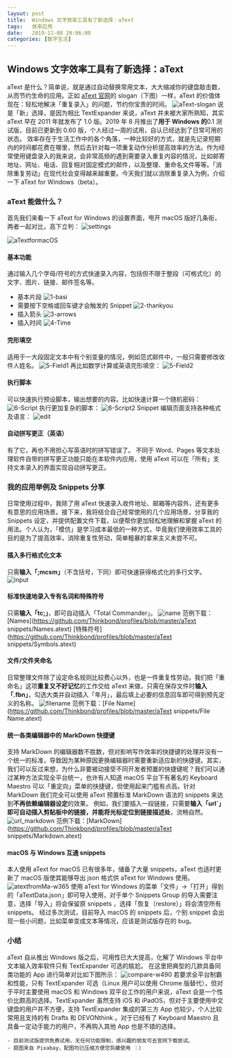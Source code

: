 ```yaml
---
layout: post
title:  Windows 文字效率工具有了新选择：aText
tags:   效率应用
date:   2019-11-08 20:06:00
categories: [数字生活] 
---
```


## Windows 文字效率工具有了新选择：aText

aText 是什么？简单说，就是通过自动替换常用文本，大大缩减你的键盘敲击数，从而节约生命的应用。正如 [aText 官网](https://trankynam.com/atext/)的 slogan（下图）一样，aText 的价值体现在：轻松地解决「重复录入」的问题，节约你宝贵的时间。 ![aText-slogan](https://tva1.sinaimg.cn/large/006y8mN6ly1g8qvwjqt45j310q08g74a.jpg) 说是「新」选择，是因为相比 TextExpander 来说，aText 并未被大家所熟知，其实 aText 早在 2011 年就发布了 1.0 版。2019 年 8 月推出了**用于 Windows 的**0.1 测试版，目前已更新到 0.60 版，个人经过一周的试用，自认已经达到了日常可用的状态。 效率存在于生活工作中的各个角落，一种比较好的方式，就是先记录短期内的时间都花费在哪里，然后去针对每一项重复动作分析提高效率的方法。作为经常使用键盘录入的我来说，会非常高频的遇到需要录入重复内容的情况，比如邮寄地址、网址、电话、回复相对固定模式的邮件，以及整理、重命名文件等等。「消除重复劳动」在现代社会变得越来越重要。今天我们就以消除重复录入为例，介绍一下 aText for Windows（beta）。

### aText 能做什么？

首先我们来看一下 aText for Windows 的设置界面，甩开 macOS 版好几条街，两者一起对比，高下立判： ![settings](https://tva1.sinaimg.cn/large/006y8mN6ly1g8qvwkmxd4g30lu0gjq9v.gif)

![aTextformacOS](https://tva1.sinaimg.cn/large/006y8mN6ly1g8qvwlc493j30yd0u0q9a.jpg)

#### 基本功能

通过输入几个字母/符号的方式快速录入内容，包括但不限于整段（可格式化）的文字、图片、链接、邮件签名等。

- 基本片段 ![1-basi](https://tva1.sinaimg.cn/large/006y8mN6ly1g8qvwlqlnkg30i30ba3z9.gif)
- 需要按下空格或回车键才会触发的 Snippet ![2-thankyou](https://tva1.sinaimg.cn/large/006y8mN6ly1g8qvwm6hplg30ep042749.gif)
- 插入箭头  ![3-arrows](https://tva1.sinaimg.cn/large/006y8mN6ly1g8qvwmojnrg30bq02hgld.gif) 
- 插入时间  ![4-Time](https://tva1.sinaimg.cn/large/006y8mN6ly1g8qvwniycig30bq0473yr.gif) 

#### 完形填空

适用于一大段固定文本中有个别变量的情况，例如范式邮件中，一般只需要修改收件人姓名。 ![5-Field1](https://tva1.sinaimg.cn/large/006y8mN6ly1g8qvwojoi1g30en0bmmxu.gif) 再比如数学计算或英语完形填空： ![5-Field2](https://tva1.sinaimg.cn/large/006y8mN6ly1g8qvwp0ow7g30en0b7t8u.gif)

#### 执行脚本

可以快速执行预设脚本，输出想要的内容。比如快速计算一个随机密码： ![6-Script](https://tva1.sinaimg.cn/large/006y8mN6ly1g8qvwpxtgng308w031q2s.gif) 执行更加复杂的脚本： ![6-Script2](https://tva1.sinaimg.cn/large/006y8mN6ly1g8qvwqx6tfg30ho0bot9b.gif) Snippet 编辑页面支持各种格式及语言： ![edit](https://tva1.sinaimg.cn/large/006y8mN6ly1g8qvwrq8o6g30lm0bo40f.gif)

#### 自动拼写更正（英语）

有了它，再也不用担心写英语时的拼写错误了。 不同于 Word、Pages 等文本处理软件自带的拼写更正功能只能在本软件内应用，使用 aText 可以在「所有」支持文本录入的界面实现自动拼写更正。

### 我的应用举例及 Snippets 分享

日常使用过程中，我除了用 aText 快速录入收件地址、邮箱等内容外，还有更多有意思的应用场景。接下来，我将结合自己经常使用的几个应用场景，分享我的 Snippets 设定，并提供配置文件下载，以便帮你更加轻松地理解和掌握 aText 的用法。个人认为，「模仿」是学习成本最低的一种方式，毕竟我们使用效率工具的目的是为了提高效率，消除重复性劳动，简单粗暴的拿来主义未尝不可。

#### 插入多行格式化文本

只需**输入「;mcsm」**（不含括号，下同）即可快速获得格式化的多行文字。 ![input](https://tva1.sinaimg.cn/large/006y8mN6ly1g8qvws7xq9g30py0lywi2.gif)

#### 标准快速地录入专有名词和特殊符号

只需**输入「tc;」**，即可自动插入「Total Commander」。 ![name](https://tva1.sinaimg.cn/large/006y8mN6ly1g8qvwt7bbvg30hy062t8o.gif) 范例下载：[Names](https://github.com/Thinkbond/profiles/blob/master/aText snippets/Names.atext) [特殊符号](https://github.com/Thinkbond/profiles/blob/master/aText snippets/Symbols.atext) 

#### 文件/文件夹命名

日常整理文件除了设定命名规则比较费心以外，也是一件重复性劳动，我们把「重命名」这项**重复又不好记忆**的工作交给 aText 来做，只需在保存文件时**输入「.fbn」**，勾选大类并自动插入「年月」，最后填上必要的信息回车即可得到预先定义的名称。 ![filename](https://tva1.sinaimg.cn/large/006y8mN6ly1g8qvwtm6zeg30nh0ia0v5.gif) 范例下载：[File Name](https://github.com/Thinkbond/profiles/blob/master/aText snippets/File Name.atext) 

#### 统一各类编辑器中的 MarkDown 快捷键

支持 MarkDown 的编辑器数不胜数，但对影响写作效率的快捷键的处理并没有一个统一的标准，导致因为某种原因更换编辑器时需要重新适应新的快捷键。其实，我们可以反过来想，为什么非要被动接受不同开发者预置的快捷键呢？我们可以通过某种方法实现全平台统一，也许有人知道 macOS 平台下有著名的 Keyboard Maestro 可以「重定向」菜单的快捷键，但使用起来门槛有点高。针对 MarkDown 我们完全可以使用 aText 预置标准 MarkDown 语法的 snippets 来达到**不再依赖编辑器设定**的效果。 例如，我们要插入一段链接，只需要**输入「url`」**即可自动插入剪贴板中的链接，并能**将光标定位到链接描述处**，流畅自然。 ![url_markdown](https://tva1.sinaimg.cn/large/006y8mN6ly1g8qvwu673kg30ni0iat9v.gif) 范例下载：[MarkDown](https://github.com/Thinkbond/profiles/blob/master/aText snippets/Markdown.atext) 

#### macOS 与 Windows 互通 snippets

本人使用 aText for macOS 已有很多年，储备了大量 snippets，aText 也适时更新了 macOS 版使其能够导出 json 格式供 aText for Windows 使用。 ![atextfromMa-w365](https://tva1.sinaimg.cn/large/006y8mN6ly1g8qvwv075ej30ka0jewgv.jpg) 使用 aText for Windows 的菜单「文件」->「打开」得到的「aTextData.json」即可导入使用，对于单个 Snippets Group 的导入需要注意，选择「导入」将会保留原 snippets ，选择「恢复（restore）」将会清空所有 snippets。 经过多次测试，目前导入 macOS 的 snippets 后，个别 snippet 会出现一些小问题，比如菜单变成文本等情况，应该是测试版存在的 bug。

### 小结

aText 自从推出 Windows 版之后，可用性已大大提高，化解了 Windows 平台中文本输入效率软件只有 TextExpander 可选的尴尬。 在这里把典型的几款具备同类功能的 App 进行简单对比如下图所示： ![compare-w490](https://tva1.sinaimg.cn/large/006y8mN6ly1g8qvwvifs3j30r80dygm3.jpg) 若要求全平台制霸和性能，只有 TextExpander 可选（Linux 用户可以使用 Chrome 版替代），但对于平时主要使用 macOS 和 Windows 双平台工作的用户来说，aText 会是一个性价比颇高的选择。TextExpander 虽然支持 iOS 和 iPadOS，但对于主要使用中文键盘的用户并不方便，支持 TextExpander 集成的第三方 App 也较少，个人比较常用且支持的有 Drafts 和 DEVONthink 。对于已经有了 Keyboard Maestro 且具备一定动手能力的用户，不再购入其他 App 也是不错的选择。

```
- 目前测试版提供免费试用，无任何功能限制，感兴趣的朋友可去官网下载尝试。
- 题图来自 Pixabay，配图均已压缩方便您剪藏使用 ：）
```